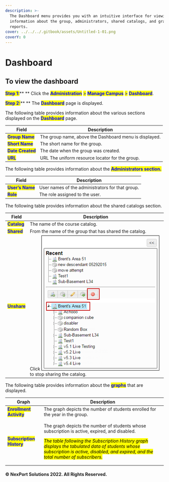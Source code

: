 ```yaml
---
description: >-
  The Dashboard menu provides you with an intuitive interface for viewing
  information about the group, administrators, shared catalogs, and graphical
  reports.
cover: ../../../.gitbook/assets/Untitled-1-01.png
coverY: 0
---
```


# Dashboard

## **To view the dashboard**

<mark style="color:blue;">**Step 1:**</mark>\*\* \*\* Click the <mark style="color:blue;">**Administration**</mark> <mark style="color:blue;">></mark> <mark style="color:blue;">**Manage Campus**</mark> <mark style="color:blue;">></mark> <mark style="color:blue;">**Dashboard**</mark>.

<mark style="color:blue;">**Step 2:**</mark>\*\* \*\* The <mark style="color:blue;">**Dashboard**</mark> page is displayed.

The following table provides information about the various sections displayed on the <mark style="color:blue;">**Dashboard**</mark> page.

| Field                                             | Description                                            |
| ------------------------------------------------- | ------------------------------------------------------ |
| <mark style="color:blue;">**Group Name**</mark>   | The group name, above the Dashboard menu is displayed. |
| <mark style="color:blue;">**Short Name**</mark>   | The short name for the group.                          |
| <mark style="color:blue;">**Date Created**</mark> | The date when the group was created.                   |
| <mark style="color:blue;">**URL**</mark>          | URL The uniform resource locator for the group.        |

The following table provides information about the <mark style="color:blue;">**Administrators section.**</mark>

| Field                                            | Description                                      |
| ------------------------------------------------ | ------------------------------------------------ |
| <mark style="color:blue;">**User’s Name**</mark> | User names of the administrators for that group. |
| <mark style="color:blue;">**Role**</mark>        | The role assigned to the user.                   |

The following table provides information about the shared catalogs section.

| Field                                        | Description                                                                       |
| -------------------------------------------- | --------------------------------------------------------------------------------- |
| <mark style="color:blue;">**Catalog**</mark> | The name of the course catalog.                                                   |
| <mark style="color:blue;">**Shared**</mark>  | From the name of the group that has shared the catalog.                           |
| <mark style="color:blue;">**Unshare**</mark> | Click ![](<../../../.gitbook/assets/Delete (4).png>) to stop sharing the catalog. |

The following table provides information about the <mark style="color:blue;">**graphs**</mark> that are displayed.

| Graph                                                     | Description                                                                                                                                                                                                                                                                                                                                            |
| --------------------------------------------------------- | ------------------------------------------------------------------------------------------------------------------------------------------------------------------------------------------------------------------------------------------------------------------------------------------------------------------------------------------------------ |
| <mark style="color:blue;">**Enrollment Activity**</mark>  | The graph depicts the number of students enrolled for the year in the group.                                                                                                                                                                                                                                                                           |
| <mark style="color:blue;">**Subscription History**</mark> | <p>The graph depicts the number of students whose subscription is active, expired, and disabled.</p><p><em><mark style="background-color:yellow;">The table following the Subscription History graph displays the tabulated data of students whose subscription is active, disabled, and expired, and the total number of subscribers.</mark></em></p> |

#### © NexPort Solutions 2022. All Rights Reserved.
